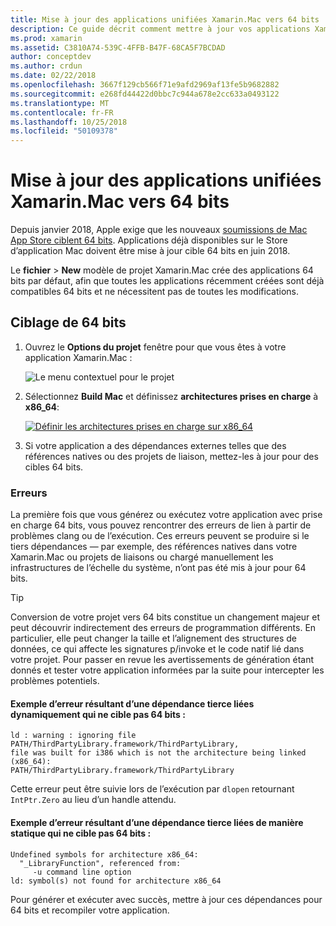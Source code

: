 ```yaml
---
title: Mise à jour des applications unifiées Xamarin.Mac vers 64 bits
description: Ce guide décrit comment mettre à jour vos applications Xamarin.Mac pour des cibles 64 bits. Il fournit également des exemples de types d’erreurs qui peuvent survenir lors de cette modification.
ms.prod: xamarin
ms.assetid: C3810A74-539C-4FFB-B47F-68CA5F7BCDAD
author: conceptdev
ms.author: crdun
ms.date: 02/22/2018
ms.openlocfilehash: 3667f129cb566f71e9afd2969af13fe5b9682882
ms.sourcegitcommit: e268fd44422d0bbc7c944a678e2cc633a0493122
ms.translationtype: MT
ms.contentlocale: fr-FR
ms.lasthandoff: 10/25/2018
ms.locfileid: "50109378"
---
```

# <a name="updating-xamarinmac-unified-applications-to-64-bit"></a>Mise à jour des applications unifiées Xamarin.Mac vers 64 bits

Depuis janvier 2018, Apple exige que les nouveaux [soumissions de Mac App Store ciblent 64 bits](https://developer.apple.com/news/?id=06282017a). Applications déjà disponibles sur le Store d’application Mac doivent être mise à jour cible 64 bits en juin 2018.

Le **fichier** > **New** modèle de projet Xamarin.Mac crée des applications 64 bits par défaut, afin que toutes les applications récemment créées sont déjà compatibles 64 bits et ne nécessitent pas de toutes les modifications.

## <a name="targeting-64-bit"></a>Ciblage de 64 bits

1. Ouvrez le **Options du projet** fenêtre pour que vous êtes à votre application Xamarin.Mac :

   ![Le menu contextuel pour le projet](mac-64-bit-images/1-contextual_menu-vsmac.png "le menu contextuel du projet")

2. Sélectionnez **Build Mac** et définissez **architectures prises en charge** à **x86\_64**:

   [![Définir les architectures prises en charge sur x86_64](mac-64-bit-images/2-project_options-vsmac.png "x86_64 affectant les architectures prises en charge")](mac-64-bit-images/2-project_options-vsmac-large.png#lightbox)

3. Si votre application a des dépendances externes telles que des références natives ou des projets de liaison, mettez-les à jour pour des cibles 64 bits.

### <a name="errors"></a>Erreurs

La première fois que vous générez ou exécutez votre application avec prise en charge 64 bits, vous pouvez rencontrer des erreurs de lien à partir de problèmes clang ou de l’exécution. Ces erreurs peuvent se produire si le tiers dépendances — par exemple, des références natives dans votre Xamarin.Mac ou projets de liaisons ou chargé manuellement les infrastructures de l’échelle du système, n’ont pas été mis à jour pour 64 bits.

> [!TIP]
> Conversion de votre projet vers 64 bits constitue un changement majeur et peut découvrir indirectement des erreurs de programmation différents. En particulier, elle peut changer la taille et l’alignement des structures de données, ce qui affecte les signatures p/invoke et le code natif lié dans votre projet. Pour passer en revue les avertissements de génération étant donnés et tester votre application informées par la suite pour intercepter les problèmes potentiels.

#### <a name="example-error-resulting-from-a-dynamically-linked-third-party-dependency-that-does-not-target-64-bit"></a>Exemple d’erreur résultant d’une dépendance tierce liées dynamiquement qui ne cible pas 64 bits :

```console
ld : warning : ignoring file PATH/ThirdPartyLibrary.framework/ThirdPartyLibrary, 
file was built for i386 which is not the architecture being linked (x86_64): 
PATH/ThirdPartyLibrary.framework/ThirdPartyLibrary 
```

Cette erreur peut être suivie lors de l’exécution par `dlopen` retournant `IntPtr.Zero` au lieu d’un handle attendu.

#### <a name="example-error-resulting-from-a-statically-linked-third-party-dependency-that-does-not-target-64-bit"></a>Exemple d’erreur résultant d’une dépendance tierce liées de manière statique qui ne cible pas 64 bits :

```console
Undefined symbols for architecture x86_64:
  "_LibraryFunction", referenced from:
     -u command line option
ld: symbol(s) not found for architecture x86_64 
```

Pour générer et exécuter avec succès, mettre à jour ces dépendances pour 64 bits et recompiler votre application.


